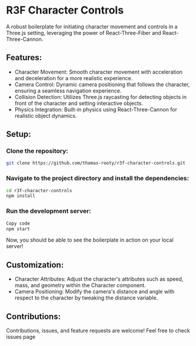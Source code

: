 # R3F Character Controls
A robust boilerplate for initiating character movement and controls in a Three.js setting, leveraging the power of React-Three-Fiber and React-Three-Cannon.

## Features:
- Character Movement: Smooth character movement with acceleration and deceleration for a more realistic experience.
- Camera Control: Dynamic camera positioning that follows the character, ensuring a seamless navigation experience.
- Collision Detection: Utilizes Three.js raycasting for detecting objects in front of the character and setting interactive objects.
- Physics Integration: Built-in physics using React-Three-Cannon for realistic object dynamics.

## Setup:
### Clone the repository:

```bash
git clone https://github.com/thomas-rooty/r3f-character-controls.git
```

### Navigate to the project directory and install the dependencies:

```bash
cd r3f-character-controls
npm install
```

### Run the development server:

```bash
Copy code
npm start
```

Now, you should be able to see the boilerplate in action on your local server!

## Customization:
- Character Attributes: Adjust the character's attributes such as speed, mass, and geometry within the Character component.
- Camera Positioning: Modify the camera's distance and angle with respect to the character by tweaking the distance variable.

## Contributions:
Contributions, issues, and feature requests are welcome! Feel free to check issues page
